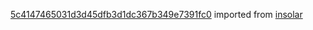 [5c4147465031d3d45dfb3d1dc367b349e7391fc0](https://github.com/insolar/insolar/commit/5c4147465031d3d45dfb3d1dc367b349e7391fc0) imported from [insolar](https://github.com/insolar/insolar)
